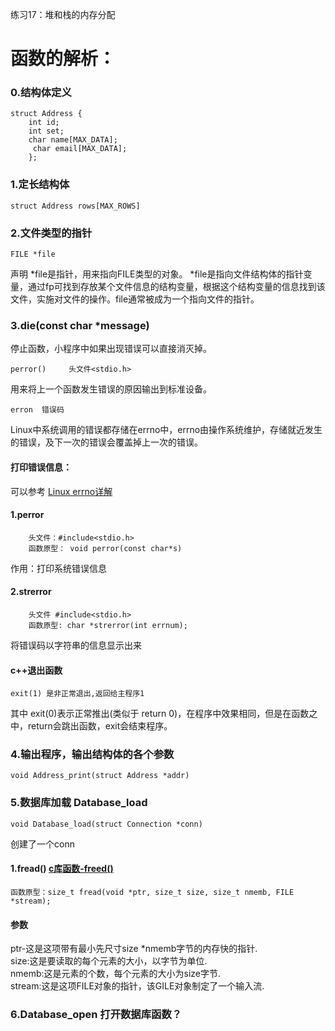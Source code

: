练习17：堆和栈的内存分配

# 函数的解析： 	
### 0.结构体定义
	struct Address {
		int id;
		int set;
		char name[MAX_DATA];
		 char email[MAX_DATA];
		};

### 1.定长结构体

	struct Address rows[MAX_ROWS]

### 2.文件类型的指针	
	
	FILE *file

  声明 \*file是指针，用来指向FILE类型的对象。
\*file是指向文件结构体的指针变量，通过fp可找到存放某个文件信息的结构变量，根据这个结构变量的信息找到该文件，实施对文件的操作。file通常被成为一个指向文件的指针。

### 3.die(const char \*message)
停止函数，小程序中如果出现错误可以直接消灭掉。

	perror()     头文件<stdio.h>
用来将上一个函数发生错误的原因输出到标准设备。

	erron  错误码 
Linux中系统调用的错误都存储在errno中，errno由操作系统维护，存储就近发生的错误，及下一次的错误会覆盖掉上一次的错误。
#### 打印错误信息：
 可以参考 [Linux errno详解](https://www.cnblogs.com/Jimmy1988/p/7485133.html "这个足以解释erron了")
#### 1.perror
		头文件：#include<stdio.h>
		函数原型： void perror(const char*s)
作用：打印系统错误信息
#### 2.strerror
		头文件 #include<stdio.h>
		函数原型: char *strerror(int errnum);
将错误码以字符串的信息显示出来

#### c++退出函数 
	exit(1) 是非正常退出,返回给主程序1
其中 exit(0)表示正常推出(类似于 return 0)，在程序中效果相同，但是在函数之中，return会跳出函数，exit会结束程序。

### 4.输出程序，输出结构体的各个参数 
	void Address_print(struct Address *addr)

### 5.数据库加载 Database_load
	void Database_load(struct Connection *conn)
创建了一个conn
#### 1.fread() [c库函数-freed()](https://www.runoob.com/cprogramming/c-function-fread.html)
	函数原型：size_t fread(void *ptr, size_t size, size_t nmemb, FILE *stream);
#### 参数
ptr-这是这项带有最小先尺寸size \*nmemb字节的内存快的指针.<br />
size:这是要读取的每个元素的大小，以字节为单位.<br /> 
nmemb:这是元素的个数，每个元素的大小为size字节.<br />
stream:这是这项FILE对象的指针，该GILE对象制定了一个输入流.<br />  

### 6.Database_open 打开数据库函数？




